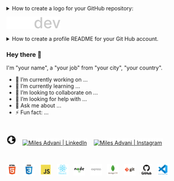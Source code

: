 <!-- ↓↓↓↓↓ Delete everything between this comment and the NEXT COMMENT ↓↓↓↓↓ -->
<details>
<summary>How to create a logo for your GitHub repository:</summary>
<br>

Logos are a great way to brand your GitHub repository. They can be used to showcase your personal brand, company, or project. You can create a logo using a graphic design tool like Adobe Illustrator, Figma, or Sketch. Once you have created your logo, you can export it as an SVG file and add it to your GitHub repository.

- With Figma: Visit [Figma](https://www.figma.com/) and create a new file. Design your logo using shapes, text, and colors. Once you are happy with your design, export it as an SVG file (Select your Logo with the mouse, right-click, and select copy as SVG). You can then add the SVG file to your GitHub repository.

</details>
<!-- ↑↑↑↑↑ Delete everything between this comment and the COMMENT ABOVE ↑↑↑↑↑ -->

[![Logo](https://github.com/miles-advani/cheat-sheets-and-templates/blob/main/assets/logos/ma-dev-logo.svg)](https://www.miles-advani.com/)

<!-- ↓↓↓↓↓ Delete everything between this comment and the NEXT COMMENT ↓↓↓↓↓ -->
<details>
<summary>How to create a profile README for your Git Hub account.</summary>
<br>

A profile README is a special repository that you can create on your GitHub account to showcase your work, skills, and interests. It is a great way to introduce yourself to other GitHub users and provide them with information about your projects, contributions, and achievements.

- Create a New Repository: To create a profile README, you need to create a new repository with the same name as your GitHub username. For example, if your GitHub username is `miles-advani`, the repository should be named `miles-advani`.

- Add a README File: Once you have created the repository, add a README file to it. You can use Markdown to format the content of the README file and include information about yourself, your projects, and your skills.

- Add a assets folder: Create a folder named `assets` in your repository. This folder can be used to store images, logos, and other files that you want to include in your profile README.

</details>
<!-- ↑↑↑↑↑ Delete everything between this comment and the COMMENT ABOVE ↑↑↑↑↑ -->

### Hey there 👋

I'm "your name", a "your job" from "your city", "your country".

- 🔭 I’m currently working on ...
- 🌱 I’m currently learning ...
- 👯 I’m looking to collaborate on ...
- 🤔 I’m looking for help with ...
- 💬 Ask me about ...
- ⚡ Fun fact: ...

<br>

<!-- <table>
    <tr>
        <td align="center" width="25" style="background-color:white;"><a href="YOUR_WEBSITE_URL"><img align="center" alt="miles-advani.com" width="22px" src="https://raw.githubusercontent.com/iconic/open-iconic/master/svg/globe.svg" /></a></td>
        <td align="center" width="25" style="background-color:white;"><a href="YOUR_LINKEDIN_PROFILE_URL"><img align="center" alt="Miles Advani | LinkedIn" width="22px" src="https://cdn.jsdelivr.net/gh/simple-icons/simple-icons/icons/linkedin.svg" /></a></td>
        <td align="center" width="25" style="background-color:white;"><a href="YOUR_INSTAGRAM_PROFILE_URL"><img align="center" alt="Miles Advani | Instagram" width="22px" src="https://cdn.jsdelivr.net/gh/simple-icons/simple-icons/icons/instagram.svg" /></a></td>
    </tr>
</table> -->

<!-- <p align="left">
    <a href="YOUR_WEBSITE_URL"><img alt="miles-advani.com" width="22px" src="https://raw.githubusercontent.com/iconic/open-iconic/master/svg/globe.svg" /></a>
    <a href="YOUR_LINKEDIN_PROFILE_URL"><img alt="Miles Advani | LinkedIn" width="22px" src="https://cdn.jsdelivr.net/gh/simple-icons/simple-icons/icons/linkedin.svg" /></a>
    <a href="YOUR_INSTAGRAM_PROFILE_URL"><img alt="Miles Advani | Instagram" width="22px" src="https://cdn.jsdelivr.net/gh/simple-icons/simple-icons/icons/instagram.svg" /></a>
</p> -->

<p align="left">
    <a href="YOUR_WEBSITE_URL"><img alt="miles-advani.com" width="22px" style="margin-right: 10px; background: white; padding: 2px;" src="https://raw.githubusercontent.com/iconic/open-iconic/master/svg/globe.svg" /></a>
    <a href="YOUR_LINKEDIN_PROFILE_URL"><img alt="Miles Advani | LinkedIn" width="22px" style="margin-right: 10px; background: white; padding: 2px;" src="https://cdn.jsdelivr.net/gh/simple-icons/simple-icons/icons/linkedin.svg" /></a>
    <a href="YOUR_INSTAGRAM_PROFILE_URL"><img alt="Miles Advani | Instagram" width="22px" style="margin-right: 10px; background: white; padding: 2px;" src="https://cdn.jsdelivr.net/gh/simple-icons/simple-icons/icons/instagram.svg" /></a>
</p>

<br>

<!-- <img align="left" alt="HTML5" width="26px" src="https://raw.githubusercontent.com/devicons/devicon/master/icons/html5/html5-original-wordmark.svg" />
<img align="left" alt="CSS3" width="26px" src="https://raw.githubusercontent.com/devicons/devicon/master/icons/css3/css3-original-wordmark.svg" />
<img align="left" alt="JavaScript" width="26px" src="https://raw.githubusercontent.com/devicons/devicon/master/icons/javascript/javascript-original.svg" />
<img align="left" alt="React" width="26px" src="https://raw.githubusercontent.com/devicons/devicon/master/icons/react/react-original-wordmark.svg" />
<img align="left" alt="Node.js" width="26px" src="https://raw.githubusercontent.com/devicons/devicon/master/icons/nodejs/nodejs-original-wordmark.svg" />
<img align="left" alt="Express" width="26px" src="https://raw.githubusercontent.com/devicons/devicon/master/icons/express/express-original-wordmark.svg" />
<img align="left" alt="MongoDB" width="26px" src="https://raw.githubusercontent.com/devicons/devicon/master/icons/mongodb/mongodb-original-wordmark.svg" />
<img align="left" alt="Git" width="26px" src="https://raw.githubusercontent.com/devicons/devicon/master/icons/git/git-original-wordmark.svg" /><img align="left" alt="GitHub" width="26px" src="https://raw.githubusercontent.com/devicons/devicon/master/icons/github/github-original-wordmark.svg" />
<img align="left" alt="VS Code" width="26px" src="https://raw.githubusercontent.com/devicons/devicon/master/icons/vscode/vscode-original-wordmark.svg" /> -->

<p align="left">
    <img alt="HTML5" width="26px" style="margin-right: 10px; background: white; padding: 2px;" src="https://raw.githubusercontent.com/devicons/devicon/master/icons/html5/html5-original-wordmark.svg" />
    <img alt="CSS3" width="26px" style="margin-right: 10px; background: white; padding: 2px;" src="https://raw.githubusercontent.com/devicons/devicon/master/icons/css3/css3-original-wordmark.svg" />
    <img alt="JavaScript" width="26px" style="margin-right: 10px; background: white; padding: 2px;" src="https://raw.githubusercontent.com/devicons/devicon/master/icons/javascript/javascript-original.svg" />
    <img alt="React" width="26px" style="margin-right: 10px; background: white; padding: 2px;" src="https://raw.githubusercontent.com/devicons/devicon/master/icons/react/react-original-wordmark.svg" />
    <img alt="Node.js" width="26px" style="margin-right: 10px; background: white; padding: 2px;" src="https://raw.githubusercontent.com/devicons/devicon/master/icons/nodejs/nodejs-original-wordmark.svg" />
    <img alt="Express" width="26px" style="margin-right: 10px; background: white; padding: 2px;" src="https://raw.githubusercontent.com/devicons/devicon/master/icons/express/express-original-wordmark.svg" />
    <img alt="MongoDB" width="26px" style="margin-right: 10px; background: white; padding: 2px;" src="https://raw.githubusercontent.com/devicons/devicon/master/icons/mongodb/mongodb-original-wordmark.svg" />
    <img alt="Git" width="26px" style="margin-right: 10px; background: white; padding: 2px;" src="https://raw.githubusercontent.com/devicons/devicon/master/icons/git/git-original-wordmark.svg" />
    <img alt="GitHub" width="26px" style="margin-right: 10px; background: white; padding: 2px;" src="https://raw.githubusercontent.com/devicons/devicon/master/icons/github/github-original-wordmark.svg" />
    <img alt="VS Code" width="26px" style="margin-right: 10px; background: white; padding: 2px;" src="https://raw.githubusercontent.com/devicons/devicon/master/icons/vscode/vscode-original-wordmark.svg" />
</p>

<br><br><br><br><br><br><br><br><br><br>
